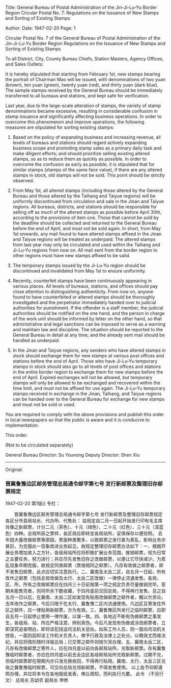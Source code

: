 Title: General Bureau of Postal Administration of the Jin-Ji-Lu-Yu Border Region Circular Postal No. 7: Regulations on the Issuance of New Stamps and Sorting of Existing Stamps

Author: 
Date: 1947-02-20
Page: 1

Circular Postal No. 7 of the General Bureau of Postal Administration of the Jin-Ji-Lu-Yu Border Region
Regulations on the Issuance of New Stamps and Sorting of Existing Stamps

To all District, City, County Bureau Chiefs, Station Masters, Agency Offices, and Sales Outlets:

It is hereby stipulated that starting from February 1st, new stamps bearing the portrait of Chairman Mao will be issued, with denominations of two yuan (brown), ten yuan (green), twenty yuan (red), and thirty yuan (dark blue). The sample stamps received by the General Bureau should be immediately transferred to all bureaus and stations, and kept safe for verification.

Last year, due to the large-scale alteration of stamps, the variety of stamp denominations became excessive, resulting in considerable confusion in stamp issuance and significantly affecting business operations. In order to overcome this phenomenon and improve operations, the following measures are stipulated for sorting existing stamps:

1.  Based on the policy of expanding business and increasing revenue, all levels of bureaus and stations should regard actively expanding business scope and promoting stamp sales as a primary daily task and make diligent efforts; and should prioritize selling existing altered stamps, so as to reduce them as quickly as possible. In order to overcome the confusion as early as possible, it is stipulated that for similar stamps (stamps of the same face value), if there are any altered stamps in stock, old stamps will not be sold. This point should be strictly observed.

2.  From May 1st, all altered stamps (including those altered by the General Bureau and those altered by the Taihang and Taiyue regions) will be uniformly discontinued from circulation and sale in the Jinan and Taiyue regions. All bureaus, districts, and stations should be responsible for selling off as much of the altered stamps as possible before April 30th, according to the provisions of item one. Those that cannot be sold by the deadline should be collected and returned to the General Bureau before the end of April, and must not be sold again. In short, from May 1st onwards, any mail found to have altered stamps affixed in the Jinan and Taiyue regions will be treated as underpaid. The altered stamps from last year may only be circulated and used within the Taihang and Ji-Lu-Yu regions from now on. All mail sent from the border region to other regions must have new stamps affixed to be valid.

3.  The temporary stamps issued by the Ji-Lu-Yu region should be discontinued and invalidated from May 1st to ensure uniformity.

4.  Recently, counterfeit stamps have been continuously appearing in various places. All levels of bureaus, stations, and offices should pay close attention to distinguishing authenticity. From now on, anyone found to have counterfeited or altered stamps should be thoroughly investigated and the perpetrator immediately handed over to judicial authorities for punishment. If the offender is a staff member, the judicial authorities should be notified on the one hand, and the person in charge of the work unit should be informed by letter on the other hand, so that administrative and legal sanctions can be imposed to serve as a warning and maintain law and discipline. The situation should be reported to the General Bureau in detail at any time; and the already sent mail should be handled as underpaid.

5.  In the Jinan and Taiyue regions, any senders who have altered stamps in stock should exchange them for new stamps at various post offices and stations before the end of April. Those who have Ji-Lu-Yu temporary stamps in stock should also go to all levels of post offices and stations in the entire border region to exchange them for new stamps before the end of April. Expired exchanges will not be allowed, but temporary stamps will only be allowed to be exchanged and recovered within the time limit, and must not be affixed for use again. The Ji-Lu-Yu temporary stamps received in exchange in the Jinan, Taihang, and Taiyue regions can be handed over to the General Bureau for exchange for new stamps and must not be sold or used.

You are required to comply with the above provisions and publish this order in local newspapers so that the public is aware and it is conducive to implementation.

This order.

(Not to be circulated separately)

General Bureau Director: Su Younong
Deputy Director: Shen Xiu



<hr /> 

Original: 


### 晋冀鲁豫边区邮务管理总局通令邮字第七号  发行新邮票及整理旧存邮票规定

1947-02-20
第1版()
专栏：

　　晋冀鲁豫边区邮务管理总局通令邮字第七号
    发行新邮票及整理旧存邮票规定各区分市县局站长、代办所、代售处：
    兹规定自二月一日起开始发行印有毛主席肖像之新邮票，计分二元（茶色）、十元（绿色）、二十元（红色）、三十元（深蓝色）四种。总局所获之票样，各区局应即转变各局站所，妥慎保存以便验照。
    去年因大量改做邮票等原因，票面种类繁多，以致邮票之发行甚为紊乱，影响业务亦甚巨。为克服此一现象改进业务起见，故规定整理旧存邮票办法如下：一、根据开展业务增加收入之方针，各级局站所应将积极扩展业务范围，推销邮票，视为日常之主要任务，努力进行；并应尽先发售旧存之改做邮票，以便让它尽快减少。为紊乱现象早期克服，故规定同类邮票（票值相同之邮票）。凡存有改做之邮票者，即不发售旧邮票，此点应切实注意执行。二、冀南及太岳二区，自五月一日起，所有改作之邮票（包括总局改做及太行、太岳二区改做）一律停止流通发售。各局、区、所，所有之改做邮票应在四月三十日前按第一项之规定负责尽量推销完毕。至期未能售完者，则将所余下数收藏，于四月底前交回总局，不得再行发售。总之自五月一日以后，在冀南、太岳二区如发现有贴用改做邮票之邮件者，概以欠资论。去年改作之邮票，今后只限于在太行、冀鲁豫二区内流通使用。凡边区互寄发往外区之邮件，应一律贴用新邮票，方为有效。三、冀鲁豫区所发行之临时邮票，应即自五月一日起停止使用一律作废，以谋一致。四、各地近不断有伪做邮票之事发生，各级局、站、所应严格注意，辨别真伪。今后凡发现有伪做或涂改邮票者，立即深究追查明白，即将该犯扭送司法机关惩处。如系工作人员，则一面向司法机关控告，一面则函知该工作机关负责人，俾予行政及法律上之处分。以儆效尤而维法纪，并应将情形随时详报总局；已交寄之邮件则按欠资办理。五、冀南太岳二区，凡存有改做邮票之寄件人，应在四月底以前向各邮局站所，兑取新邮票。存有冀鲁豫临时邮票者，亦应在四月底以前去全边区各级邮局站所兑取新邮票。过期不兑，但临时邮票即在限期内亦只准兑换收回，不得再行贴用。冀南、太行、太岳三区兑收之冀鲁豫临时邮票，可交向总局兑领新邮票，不得发售使用。
    以上各节仰即遵照办理，并应将本令在各地报纸发表，俾众周知，而利执行为要。  此令
  （不另行文）
          总局长  苏幼农
          副局长  申修
